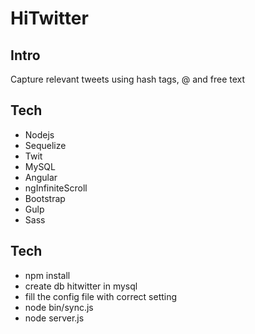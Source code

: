 HiTwitter
====

Intro
--------
Capture relevant tweets using hash tags, @ and free text

Tech
--------
- Nodejs
- Sequelize
- Twit
- MySQL
- Angular
- ngInfiniteScroll
- Bootstrap
- Gulp
- Sass


Tech
--------
- npm install
- create db hitwitter in mysql
- fill the config file with correct setting
- node bin/sync.js
- node server.js

